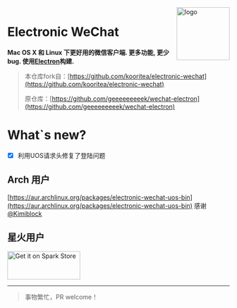 <img src="assets/icon.png" alt="logo" height="120" align="right" />

# Electronic WeChat

**Mac OS X 和 Linux 下更好用的微信客户端. 更多功能, 更少bug. 使用[Electron](https://github.com/atom/electron)构建.**

> 本仓库fork自：[https://github.com/kooritea/electronic-wechat](https://github.com/kooritea/electronic-wechat)
>
> 原仓库：[https://github.com/geeeeeeeeek/wechat-electron](https://github.com/geeeeeeeeek/wechat-electron)

# What`s new?

* [X] 利用UOS请求头修复了登陆问题

## Arch 用户

[https://aur.archlinux.org/packages/electronic-wechat-uos-bin](https://aur.archlinux.org/packages/electronic-wechat-uos-bin) 感谢[@Kimiblock](https://github.com/Kimiblock)

## 星火用户

<a href="spk://store/chat/electronic-wechat">
<img alt="Get it on Spark Store" src="https://download.gankun.cn.ma/api/raw/?path=/%E5%85%B6%E4%BB%96/getitonSparkStore.png" width="165" height="64" />
</a>

---

> 事物繁忙，PR welcome！
